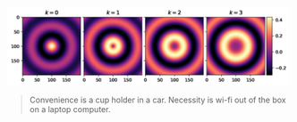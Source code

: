 ![alt text](https://github.com/ModifiedBear/ModifiedBear/blob/main/index.jpg?raw=true)

> Convenience is a cup holder in a car. Necessity is wi-fi out of the box on a laptop computer.
